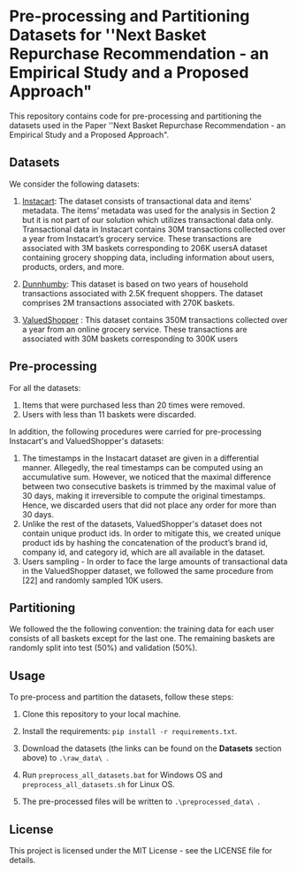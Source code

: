 # Pre-processing and Partitioning Datasets for ''Next Basket Repurchase Recommendation - an Empirical Study and a Proposed Approach"

This repository contains code for pre-processing and partitioning the datasets used 
in the Paper ''Next Basket Repurchase Recommendation - an Empirical Study and a Proposed Approach".


## Datasets
We consider the following datasets:

1. [Instacart](https://www.kaggle.com/c/instacart-market-basket-analysis/data):  The dataset consists of transactional data and items’ metadata. The items’ metadata was used for the
analysis in Section 2 but it is not part of our solution which utilizes transactional data only. Transactional data
in Instacart contains 30M transactions collected over a year from Instacart’s grocery service. These transactions
are associated with 3M baskets corresponding to 206K usersA dataset containing grocery shopping data, including information about users, products, orders, and more.

2. [Dunnhumby](https://www.dunnhumby.com/source-files/): This dataset is based on two years of household transactions associated with 2.5K frequent shoppers. The dataset comprises 2M transactions associated with 270K baskets.

3. [ValuedShopper](https://www.kaggle.com/competitions/acquire-valued-shoppers-challenge/data) : This dataset contains 350M transactions collected over a year from an online grocery
service. These transactions are associated with 30M baskets corresponding to 300K users

## Pre-processing

For all the datasets:
1. Items that were purchased less than 20 times were removed.
2. Users with less than 11 baskets were discarded.

In addition, the following procedures were carried for pre-processing Instacart's and ValuedShopper's datasets:
1. The timestamps in the Instacart dataset are given in a differential manner. Allegedly, the real timestamps can be computed using an
accumulative sum. However, we noticed that the maximal difference between two consecutive baskets is trimmed by
the maximal value of 30 days, making it irreversible to compute the original timestamps. Hence, we discarded users that did not place any order for more than 30 days.
2.  Unlike the rest of the datasets, ValuedShopper's dataset does not contain unique product ids. In order to mitigate this, we created unique product ids by hashing the concatenation of the
product’s brand id, company id, and category id, which are all available in the dataset.
3.  Users sampling - In order to face the large amounts of transactional data in the ValuedShopper dataset, we followed the same procedure from [22] and randomly sampled 10K users. 

## Partitioning
We followed the the following convention: the training data for each user consists of all baskets except for the last one. 
The remaining baskets are randomly split into test (50%) and validation (50%).

## Usage
To pre-process and partition the datasets, follow these steps:
1. Clone this repository to your local machine.


2. Install the requirements: ```pip install -r requirements.txt```.


3. Download the datasets (the links can be found on the **Datasets** section above) to  ```.\raw_data\ ```.


4. Run ```preprocess_all_datasets.bat``` for Windows OS and ```preprocess_all_datasets.sh``` for Linux OS.


5. The pre-processed files will be written to  ```.\preprocessed_data\ ```.


## License
This project is licensed under the MIT License - see the LICENSE file for details.



